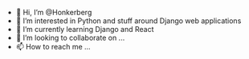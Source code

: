 - 👋 Hi, I’m @Honkerberg
- 👀 I’m interested in Python and stuff around Django web applications 
- 🌱 I’m currently learning Django and React
- 💞️ I’m looking to collaborate on ...
- 📫 How to reach me ...

<!---
Honkerberg/Honkerberg is a ✨ special ✨ repository because its `README.md` (this file) appears on your GitHub profile.
You can click the Preview link to take a look at your changes.
--->
